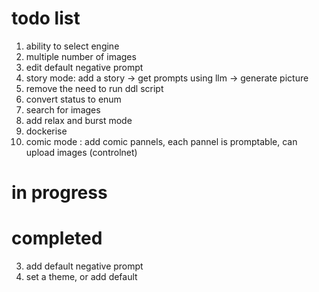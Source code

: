 # todo list

1. ability to select engine
2. multiple number of images
4. edit default negative prompt
5. story mode: add a story -> get prompts using llm -> generate picture
6. remove the need to run ddl script
7. convert status to enum
8. search for images
9. add relax and burst mode
10. dockerise
11. comic mode : add comic pannels, each pannel is promptable, can upload images (controlnet)

# in progress


# completed
3. add default negative prompt
4. set a theme, or add default

